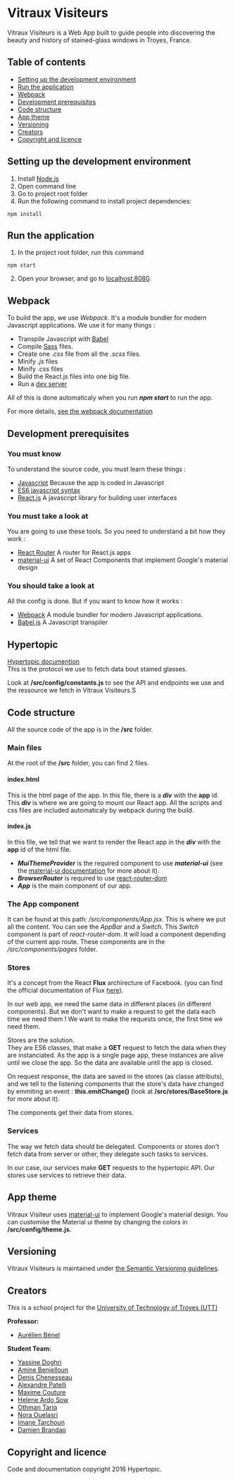 # Vitraux Visiteurs

Vitraux Visiteurs is a Web App built to guide people into discovering the beauty
and history of stained-glass windows in Troyes, France.

## Table of contents

* [Setting up the development environment](#setting-up-the-development-environment)
* [Run the application](#run-the-application)
* [Webpack](#webpack)
* [Development prerequisites](#development-prerequisites)
* [Code structure](#code-structure)
* [App theme](#app-theme)
* [Versioning](#versioning)
* [Creators](#creators)
* [Copyright and licence](#copyright-and-licence)

## Setting up the development environment

1. Install [Node.js](https://nodejs.org/en/)
2. Open command line
3. Go to project root folder
4. Run the following command to install project dependencies:
```
npm install
```

## Run the application

1. In the project root folder, run this command
```
npm start
```
2. Open your browser, and go to [localhost:8080](localhost:8080).

## Webpack

To build the app, we use *Webpack*. It's a module bundler for modern Javascript applications.
We use it for many things :
- Transpile Javascript with [Babel](https://babeljs.io/)
- Compile [Sass](http://sass-lang.com/) files.
- Create one *.css* file from all the *.scss* files.
- Minify *.js* files
- Minify *.css* files
- Build the React.js files into one big file.
- Run a [dev server](https://www.npmjs.com/package/webpack-dev-server)

All of this is done automaticaly when you run ***npm start*** to run the app.

For more details, [see the webpack documentation](https://webpack.js.org/)

## Development prerequisites

### You must know

To understand the source code, you must learn these things :
- [Javascript](https://www.w3schools.com/js/) Because the app is coded in Javascript
- [ES6 javascript syntax](https://www.tutorialspoint.com/es6/index.htm)
- [React.js](https://facebook.github.io/react/) A javascript library for building user interfaces

### You must take a look at

You are going to use these tools. So you need to understand a bit how they work :
- [React Router](https://reacttraining.com/react-router/) A router for React.js apps
- [material-ui](http://www.material-ui.com/#/) A set of React Components that implement Google's material design

### You should take a look at

All the config is done. But if you want to know how it works :
- [Webpack](https://webpack.js.org/concepts/) A module bundler for modern Javascript applications.
- [Babel.js](https://babeljs.io/) A Javascript transpiler

## Hypertopic

[Hypertopic documention](https://github.com/Hypertopic/Protocol/blob/master/README.md)  
This is the protocol we use to fetch data bout stained glasses.

Look at **/src/config/constants.js** to see the API and endpoints we use and the ressource we fetch in Vitraux Visiteurs.S

## Code structure

All the source code of the app is in the **/src** folder.

### Main files

At the root of the **/src** folder, you can find 2 files.

#### index.html

This is the html page of the app. In this file, there is a ***div*** with the **app** id. This ***div*** is where we are going to mount our React app.
All the scripts and css files are included automaticaly by webpack during the build.

#### index.js

In this file, we tell that we want to render the React app in the ***div*** with the **app** id of the html file.
- ***MuiThemeProvider*** is the required component to use ***material-ui*** (see the [material-ui documentation](http://www.material-ui.com/) for more about it).
- ***BrowserRouter*** is required to use [react-router-dom](https://reacttraining.com/react-router/)
- ***App*** is the main component of our app.

### The App component

It can be found at this path: */src/components/App.jsx*.
This is where we put all the content. You can see the *AppBar* and a *Switch*.
This *Switch* component is part of *react-router-dom*. It will load a component depending of the current app route.
These components are in the */src/components/pages* folder.

### Stores

It's a concept from the React **Flux** archirecture of Facebook. (you can find the official documentation of Flux [here](https://github.com/facebook/flux)).

In our web app, we need the same data in different places (in different components). But we don't want to make a request to get the data each time we need them ! We want to make the requests once, the first time we need them.

Stores are the solution.  
They are ES6 classes, that make a **GET** request to fetch the data when they are instanciated. As the app is a single page app, these instances are alive until we close the app. So the data are available until the app is closed.

On request response, the data are saved in the stores (as classe attributs), and we tell to the listening components that the store's data have changed by emmiting an event : **this.emitChange()** (look at **/src/stores/BaseStore.js** for more about it).

The components get their data from stores.

### Services

The way we fetch data should be delegated. Components or stores don't fetch data from server or other, they delegate such tasks to services.

In our case, our services make **GET** requests to the hypertopic API. Our stores use services to retrieve their data.

## App theme

Vitraux Visiteur uses [material-ui](http://www.material-ui.com/) to implement Google's material design. You can customise the Material ui theme by changing the colors in **/src/config/theme.js**.

## Versioning

Vitraux Visiteurs is maintained under [the Semantic Versioning guidelines](http://semver.org/).

## Creators

This is a school project for the [University of Technology of Troyes
(UTT)](http://www.utt.fr/)

**Professor:**

* [Aurélien Bénel](https://github.com/benel)

**Student Team:**

* [Yassine Doghri](https://github.com/yassinedoghri)
* [Amine Benjelloun](https://github.com/aminebenj)
* [Denis Chenesseau](https://github.com/Wolfsister)
* [Alexandre Patelli](https://github.com/alexandrepa)
* [Maxime Couture](https://github.com/MaximeCouture)
* [Helene Ardo Sow](https://github.com/titiardo)
* [Othman Tariq](https://github.com/othmanetariq)
* [Nora Ouelasri](https://github.com/ouelasrn)
* [Imane Tarchoun](https://github.com/imaneIT)
* [Damien Brandao](https://github.com/brandaod)

## Copyright and licence

Code and documentation copyright 2016 Hypertopic.
